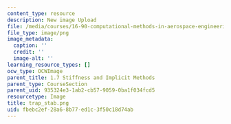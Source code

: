 ```yaml
---
content_type: resource
description: New image Upload
file: /media/courses/16-90-computational-methods-in-aerospace-engineering-spring-2014/fbebc2ef28a68b77ed1c3f50c18d74ab_trap_stab.png
file_type: image/png
image_metadata:
  caption: ''
  credit: ''
  image-alt: ''
learning_resource_types: []
ocw_type: OCWImage
parent_title: 1.7 Stiffness and Implicit Methods
parent_type: CourseSection
parent_uid: 935324e3-1ab2-cb57-9059-0ba1f034fcd5
resourcetype: Image
title: trap_stab.png
uid: fbebc2ef-28a6-8b77-ed1c-3f50c18d74ab
---
```

